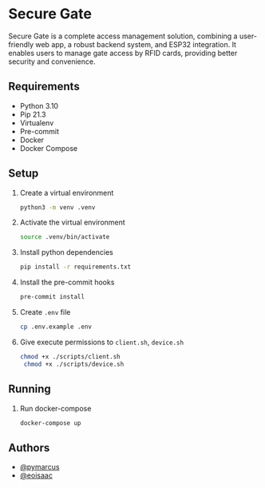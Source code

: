 # Secure Gate

Secure Gate is a complete access management solution, combining a user-friendly web app, a robust backend system, and
ESP32 integration.
It enables users to manage gate access by RFID cards, providing better security and convenience.

## Requirements

- Python 3.10
- Pip 21.3
- Virtualenv
- Pre-commit
- Docker
- Docker Compose

## Setup

1. Create a virtual environment

   ```bash
   python3 -m venv .venv
   ```

2. Activate the virtual environment

   ```bash
   source .venv/bin/activate
   ```

3. Install python dependencies

   ```bash
   pip install -r requirements.txt
   ```

4. Install the pre-commit hooks

   ```bash
   pre-commit install
   ```

5. Create `.env` file

   ```bash
   cp .env.example .env
   ```

6. Give execute permissions to `client.sh`, `device.sh`

   ```bash
   chmod +x ./scripts/client.sh
    chmod +x ./scripts/device.sh
   ```

## Running

1. Run docker-compose

   ```bash
   docker-compose up
   ```

## Authors

- [@pymarcus](https://github.com/PyMarcus)
- [@eoisaac](https://github.com/eoisaac)

